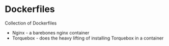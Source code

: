 Dockerfiles
======

Collection of Dockerfiles

* Nginx - a barebones nginx container
* Torquebox - does the heavy lifting of installing Torquebox in a container
